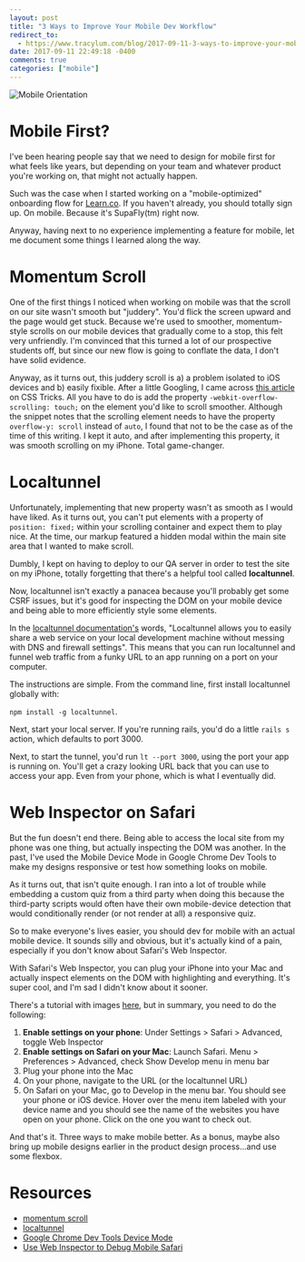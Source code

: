 ```yaml
---
layout: post
title: "3 Ways to Improve Your Mobile Dev Workflow"
redirect_to:
  - https://www.tracylum.com/blog/2017-09-11-3-ways-to-improve-your-mobile-dev-workflow/
date: 2017-09-11 22:49:18 -0400 
comments: true
categories: ["mobile"]
---
```


![Mobile Orientation](https://s3-us-west-2.amazonaws.com/talum.github.io/orientation.gif)

# Mobile First?

I've been hearing people say that we need to design for mobile first for
what feels like years, but depending on your team and whatever product
you're working on, that might not actually happen. 

Such was the case when I started working on a "mobile-optimized" onboarding
flow for [Learn.co](https://learn.co). If you haven't already, you should
totally sign up. On mobile. Because it's SupaFly(tm) right now.

Anyway, having next to no experience implementing a feature for mobile, let
me document some things I learned along the way.

# Momentum Scroll  

One of the first things I noticed when working on mobile was that the scroll
on our site wasn't smooth but "juddery". You'd flick the screen upward and
the page would get stuck. Because we're used to smoother, momentum-style scrolls on our
mobile devices that gradually come to a stop, this felt very unfriendly. I'm
convinced that this turned a lot of our prospective students off, but since
our new flow is going to conflate the data, I don't have solid evidence.

Anyway, as it turns out, this juddery scroll is a) a problem isolated to iOS
devices and b) easily fixible. After a little Googling, I came across [this
article](https://css-tricks.com/snippets/css/momentum-scrolling-on-ios-overflow-elements/) on CSS Tricks. All you have to do is add the property `-webkit-overflow-scrolling: touch;` on the element you'd like to scroll smoother. Although the snippet notes that the scrolling element needs to have the property `overflow-y: scroll` instead of `auto`, I found that not to be the case as of the time of this writing. I kept it auto, and after implementing this property, it was smooth scrolling on my iPhone. Total game-changer.

# Localtunnel

Unfortunately, implementing that new property wasn't as smooth as I would
have liked. As it turns out, you can't put elements with a property of
`position: fixed;` within your scrolling container and expect them to play
nice. At the time, our markup featured a hidden modal within the main site
area that I wanted to make scroll. 

Dumbly, I kept on having to deploy to our QA server in order to test the
site on my iPhone, totally forgetting that there's a helpful tool called
**localtunnel**. 

Now, localtunnel isn't exactly a panacea because you'll probably get some
CSRF issues, but it's good for inspecting the DOM on your mobile device and
being able to more efficiently style some elements.

In the [localtunnel documentation's](https://localtunnel.github.io/www/) words, "Localtunnel allows you to easily
share a web service on your local development machine without messing with
DNS and firewall settings". This means that you can run localtunnel and
funnel web traffic from a funky URL to an app running on a port on your
computer.

The instructions are simple. From the command line, first install
localtunnel globally with:

`npm install -g localtunnel`.

Next, start your local server. If you're running rails, you'd do a little
`rails s` action, which defaults to port 3000.

Next, to start the tunnel, you'd run `lt --port 3000`, using the port your
app is running on. You'll get a crazy looking URL back that you can use to
access your app. Even from your phone, which is what I eventually did.

# Web Inspector on Safari

But the fun doesn't end there. Being able to access the local site from my
phone was one thing, but actually inspecting the DOM was another. In the
past, I've used the Mobile Device Mode in Google Chrome Dev Tools to make my
designs responsive or test how something looks on mobile. 

As it turns out, that isn't quite enough. I ran into a lot of trouble while
embedding a custom quiz from a third party when doing this because the
third-party scripts would often have their own mobile-device detection that
would conditionally render (or not render at all) a responsive quiz.

So to make everyone's lives easier, you should dev for mobile with an
actual mobile device. It sounds silly and obvious, but it's actually kind of
a pain, especially if you don't know about Safari's Web Inspector.

With Safari's Web Inspector, you can plug your iPhone into your Mac and
actually inspect elements on the DOM with highlighting and everything. It's
super cool, and I'm sad I didn't know about it sooner.

There's a tutorial with images [here](https://appletoolbox.com/2014/05/use-web-inspector-debug-mobile-safari/), but in summary, you need to do the following:

1. **Enable settings on your phone**: Under Settings > Safari > Advanced,
toggle Web Inspector
2. **Enable settings on Safari on your Mac**: Launch Safari. Menu >
Preferences > Advanced, check Show Develop menu in menu bar 
3. Plug your phone into the Mac
4. On your phone, navigate to the URL (or the localtunnel URL)
5. On Safari on your Mac, go to Develop in the menu bar. You should see your
phone or iOS device. Hover over the menu item labeled with your device name
and you should see the name of the websites you have open on your phone.
Click on the one you want to check out.

And that's it. Three ways to make mobile better. As a bonus, maybe also
bring up mobile designs earlier in the product design process...and use some
flexbox.


# Resources
- [momentum scroll](https://css-tricks.com/snippets/css/momentum-scrolling-on-ios-overflow-elements/)
- [localtunnel](https://localtunnel.github.io/www/)
- [Google Chrome Dev Tools Device Mode](https://developers.google.com/web/tools/chrome-devtools/device-mode/)
- [Use Web Inspector to Debug Mobile Safari](https://appletoolbox.com/2014/05/use-web-inspector-debug-mobile-safari/)
